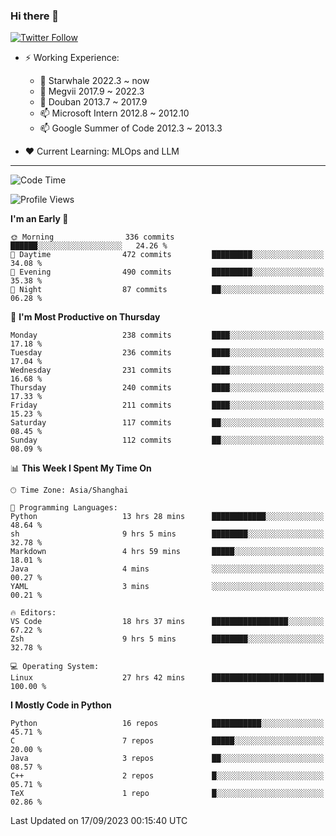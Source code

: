 ### Hi there 👋

[![Twitter Follow](https://img.shields.io/twitter/follow/tianweidut?style=social)](https://twitter.com/tianweidut)

- ⚡ Working Experience:
  - 🔭 Starwhale 2022.3 ~ now
  - 🌱 Megvii 2017.9 ~ 2022.3
  - 🌱 Douban 2013.7 ~ 2017.9
  - 📫 Microsoft Intern 2012.8 ~ 2012.10
  - 📫 Google Summer of Code 2012.3 ~ 2013.3

- ❤️ Current Learning: MLOps and LLM

---
<!--START_SECTION:waka-->
![Code Time](http://img.shields.io/badge/Code%20Time-4%2C502%20hrs%205%20mins-blue)

![Profile Views](http://img.shields.io/badge/Profile%20Views-0-blue)

**I'm an Early 🐤** 

```text
🌞 Morning                336 commits         ██████░░░░░░░░░░░░░░░░░░░   24.26 % 
🌆 Daytime                472 commits         █████████░░░░░░░░░░░░░░░░   34.08 % 
🌃 Evening                490 commits         █████████░░░░░░░░░░░░░░░░   35.38 % 
🌙 Night                  87 commits          ██░░░░░░░░░░░░░░░░░░░░░░░   06.28 % 
```
📅 **I'm Most Productive on Thursday** 

```text
Monday                   238 commits         ████░░░░░░░░░░░░░░░░░░░░░   17.18 % 
Tuesday                  236 commits         ████░░░░░░░░░░░░░░░░░░░░░   17.04 % 
Wednesday                231 commits         ████░░░░░░░░░░░░░░░░░░░░░   16.68 % 
Thursday                 240 commits         ████░░░░░░░░░░░░░░░░░░░░░   17.33 % 
Friday                   211 commits         ████░░░░░░░░░░░░░░░░░░░░░   15.23 % 
Saturday                 117 commits         ██░░░░░░░░░░░░░░░░░░░░░░░   08.45 % 
Sunday                   112 commits         ██░░░░░░░░░░░░░░░░░░░░░░░   08.09 % 
```


📊 **This Week I Spent My Time On** 

```text
🕑︎ Time Zone: Asia/Shanghai

💬 Programming Languages: 
Python                   13 hrs 28 mins      ████████████░░░░░░░░░░░░░   48.64 % 
sh                       9 hrs 5 mins        ████████░░░░░░░░░░░░░░░░░   32.78 % 
Markdown                 4 hrs 59 mins       █████░░░░░░░░░░░░░░░░░░░░   18.01 % 
Java                     4 mins              ░░░░░░░░░░░░░░░░░░░░░░░░░   00.27 % 
YAML                     3 mins              ░░░░░░░░░░░░░░░░░░░░░░░░░   00.21 % 

🔥 Editors: 
VS Code                  18 hrs 37 mins      █████████████████░░░░░░░░   67.22 % 
Zsh                      9 hrs 5 mins        ████████░░░░░░░░░░░░░░░░░   32.78 % 

💻 Operating System: 
Linux                    27 hrs 42 mins      █████████████████████████   100.00 % 
```

**I Mostly Code in Python** 

```text
Python                   16 repos            ███████████░░░░░░░░░░░░░░   45.71 % 
C                        7 repos             █████░░░░░░░░░░░░░░░░░░░░   20.00 % 
Java                     3 repos             ██░░░░░░░░░░░░░░░░░░░░░░░   08.57 % 
C++                      2 repos             █░░░░░░░░░░░░░░░░░░░░░░░░   05.71 % 
TeX                      1 repo              █░░░░░░░░░░░░░░░░░░░░░░░░   02.86 % 
```




 Last Updated on 17/09/2023 00:15:40 UTC
<!--END_SECTION:waka-->
